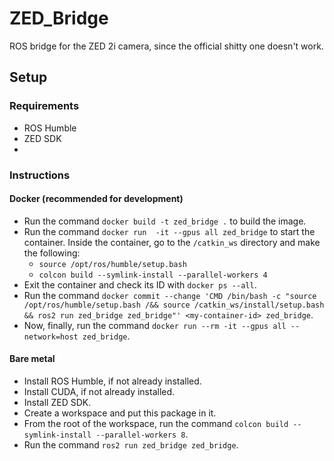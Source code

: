 # ZED_Bridge
ROS bridge for the ZED 2i camera, since the official shitty one doesn't work.

## Setup

### Requirements
- ROS Humble
- ZED SDK
- 

### Instructions

#### Docker (recommended for development)
- Run the command `docker build -t zed_bridge .` to build the image.
- Run the command `docker run  -it --gpus all zed_bridge` to start the container. Inside the container, go to the `/catkin_ws` directory and make the following:
    - `source /opt/ros/humble/setup.bash`
    - `colcon build --symlink-install --parallel-workers 4`
- Exit the container and check its ID with `docker ps --all`.
- Run the command `docker commit --change 'CMD /bin/bash -c "source /opt/ros/humble/setup.bash /&& source /catkin_ws/install/setup.bash && ros2 run zed_bridge zed_bridge"' <my-container-id> zed_bridge`.
- Now, finally, run the command `docker run --rm -it --gpus all --network=host zed_bridge`.

#### Bare metal
- Install ROS Humble, if not already installed.
- Install CUDA, if not already installed.
- Install ZED SDK.
- Create a workspace and put this package in it.
- From the root of the workspace, run the command `colcon build --symlink-install --parallel-workers 8`.
- Run the command `ros2 run zed_bridge zed_bridge`.
